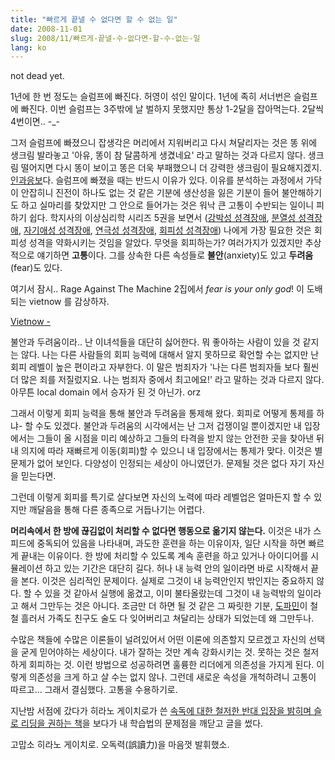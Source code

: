```yaml
---
title: "빠르게 끝낼 수 없다면 할 수 없는 일"
date: 2008-11-01
slug: 2008/11/빠르게-끝낼-수-없다면-할-수-없는-일
lang: ko
---
```


not dead yet.&#13;

1년에 한 번 정도는 슬럼프에 빠진다. 허영이 섞인 말이다. 1년에 족히 서너번은 슬럼프에 빠진다. 이번 슬럼프는 3주밖에 날 벌하지 못했지만 통상 1-2달을 잡아먹는다. 2달씩 4번이면.. -_-&#13;

그저 슬럼프에 빠졌으니 잡생각은 머리에서 지워버리고 다시 쳐달리자는 것은 똥 위에 생크림 발라놓고 '아유, 똥이 참 달콤하게 생겼네요' 라고 말하는 것과 다르지 않다. 생크림 떨어지면 다시 똥이 보이고 똥은 더욱 부패했으니 더 강력한 생크림이 필요해지겠지. [인과응보](http://kr.dic.yahoo.com/search/kor/result.html?pk=102750&p=%C0%CE%B0%FA%C0%C0%BA%B8&field=id&type=kor)다. 슬럼프에 빠졌을 때는 반드시 이유가 있다. 이유를 분석하는 과정에서 가닥이 안잡히니 진전이 하나도 없는 것 같은 기분에 생산성을 잃은 기분이 들어 불안해하기도 하고 실마리를 찾았지만 그 안으로 들어가는 것은 워낙 큰 고통이 수반되는 일이니 피하기 쉽다. 학지사의 이상심리학 시리즈 5권을 보면서 ([강박성 성격장애](http://www.yes24.com/Goods/FTGoodsView.aspx?goodsNo=164594), [분열성 성격장애](http://www.yes24.com/Goods/FTGoodsView.aspx?goodsNo=164589), [자기애성 성격장애](http://www.yes24.com/Goods/FTGoodsView.aspx?goodsNo=166665), [연극성 성격장애](http://www.yes24.com/Goods/FTGoodsView.aspx?goodsNo=164596), [회피성 성격장애](http://www.yes24.com/Goods/FTGoodsView.aspx?goodsNo=164591)) 나에게 가장 필요한 것은 회피성 성격을 약화시키는 것임을 알았다. 무엇을 회피하는가? 여러가지가 있겠지만 추상적으로 얘기하면 **고통**이다. 그를 상속한 다른 속성들로 **불안**(anxiety)도 있고 **두려움**(fear)도 있다.&#13;

여기서 잠시.. Rage Against The Machine 2집에서 *fear is your only god*! 이 도배되는 vietnow 를 감상하자.&#13;

[Vietnow - ](http://www.imeem.com/people/yOI_WL/video/J4JaRawj/vietnow_music_video/)&#13;

불안과 두려움이라.. 난 이녀석들을 대단히 싫어한다. 뭐 좋아하는 사람이 있을 것 같지는 않다. 나는 다른 사람들의 회피 능력에 대해서 알지 못하므로 확언할 수는 없지만 난 회피 레벨이 높은 편이라고 자부한다. 이 말은 범죄자가 '나는 다른 범죄자들 보다 훨씬 더 많은 죄를 저질렀지요. 나는 범죄자 중에서 최고에요!' 라고 말하는 것과 다르지 않다. 아무튼 local domain 에서 승자가 된 것 아닌가. orz &#13;

그래서 이렇게 회피 능력을 통해 불안과 두려움을 통제해 왔다. 회피로 어떻게 통제를 하냐- 할 수도 있겠다. 불안과 두려움의 시각에서는 난 그저 겁쟁이일 뿐이겠지만 내 입장에서는 그들이 올 시점을 미리 예상하고 그들의 타격을 받지 않는 안전한 곳을 찾아낸 뒤 내 의지에 따라 재빠르게 이동(회피)할 수 있으니 내 입장에서는 통제가 맞다. 이것은 별 문제가 없어 보인다. 다양성이 인정되는 세상이 아니였던가. 문제될 것은 없다 자기 자신을 믿는다면.&#13;

그런데 이렇게 회피를 특기로 살다보면 자신의 노력에 따라 레벨업은 얼마든지 할 수 있지만 깨달음을 통해 다른 종족으로 거듭나기는 어렵다.&#13;

**머리속에서 한 방에 끊김없이 처리할 수 없다면 행동으로 옮기지 않는다.** 이것은 내가 스피드에 중독되어 있음을 나타내며, 과도한 훈련을 하는 이유이자, 일단 시작을 하면 빠르게 끝내는 이유이다. 한 방에 처리할 수 있도록 계속 훈련을 하고 있거나 아이디어를 시뮬레이션 하고 있는 기간은 대단히 길다. 허나 내 능력 안의 일이라면 바로 시작해서 끝을 본다. 이것은 심리적인 문제이다. 실제로 그것이 내 능력안인지 밖인지는 중요하지 않다. 할 수 있을 것 같아서 실행에 옮겼고, 이미 불타올랐는데 그것이 내 능력밖의 일이라고 해서 그만두는 것은 아니다. 조금만 더 하면 될 것 같은 그 짜릿한 기분, [도파민](http://ko.wikipedia.org/wiki/%EB%8F%84%ED%8C%8C%EB%AF%BC)이 철철 흘러서 가족도 친구도 술도 다 잊어버리고 쳐달리는 상태가 되었는데 왜 그만두나. &#13;

수많은 책들에 수많은 이론들이 널려있어서 어떤 이론에 의존할지 모르겠고 자신의 선택을 굳게 믿어야하는 세상이다. 내가 잘하는 것만 계속 강화시키는 것. 못하는 것은 철저하게 회피하는 것. 이런 방법으로 성공하려면 훌륭한 리더에게 의존성을 가지게 된다. 이렇게 의존성을 크게 하고 살 수는 없지 않나. 그런데 새로운 속성을 개척하려니 고통이 따르고... 그래서 결심했다. 고통을 수용하기로.&#13;


지난밤 서점에 갔다가 히라노 게이치로가 쓴 [속독에 대한 철저한 반대 입장을 밝히며 슬로 리딩을 권하는 책](http://www.yes24.com/Goods/FTGoodsView.aspx?goodsNo=2856758)을 보다가 내 학습법의 문제점을 깨닫고 글을 썼다.&#13;

고맙소 히라노 게이치로. 오독력(誤讀力)을 마음껏 발휘했소.&#13;
